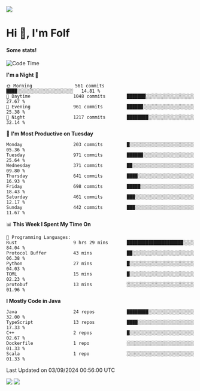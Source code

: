 <img src="https://komarev.com/ghpvc/?username=itsfolf"/>
<h1>Hi 👋, I'm Folf</h1>


#### Some stats!
<!--START_SECTION:waka-->
![Code Time](http://img.shields.io/badge/Code%20Time-2%2C292%20hrs%2012%20mins-blue)

**I'm a Night 🦉** 

```text
🌞 Morning                561 commits         ████░░░░░░░░░░░░░░░░░░░░░   14.81 % 
🌆 Daytime                1048 commits        ███████░░░░░░░░░░░░░░░░░░   27.67 % 
🌃 Evening                961 commits         ██████░░░░░░░░░░░░░░░░░░░   25.38 % 
🌙 Night                  1217 commits        ████████░░░░░░░░░░░░░░░░░   32.14 % 
```
📅 **I'm Most Productive on Tuesday** 

```text
Monday                   203 commits         █░░░░░░░░░░░░░░░░░░░░░░░░   05.36 % 
Tuesday                  971 commits         ██████░░░░░░░░░░░░░░░░░░░   25.64 % 
Wednesday                371 commits         ██░░░░░░░░░░░░░░░░░░░░░░░   09.80 % 
Thursday                 641 commits         ████░░░░░░░░░░░░░░░░░░░░░   16.93 % 
Friday                   698 commits         █████░░░░░░░░░░░░░░░░░░░░   18.43 % 
Saturday                 461 commits         ███░░░░░░░░░░░░░░░░░░░░░░   12.17 % 
Sunday                   442 commits         ███░░░░░░░░░░░░░░░░░░░░░░   11.67 % 
```


📊 **This Week I Spent My Time On** 

```text
💬 Programming Languages: 
Rust                     9 hrs 29 mins       █████████████████████░░░░   84.04 % 
Protocol Buffer          43 mins             ██░░░░░░░░░░░░░░░░░░░░░░░   06.38 % 
Python                   27 mins             █░░░░░░░░░░░░░░░░░░░░░░░░   04.03 % 
TOML                     15 mins             █░░░░░░░░░░░░░░░░░░░░░░░░   02.23 % 
protobuf                 13 mins             ░░░░░░░░░░░░░░░░░░░░░░░░░   01.96 % 
```

**I Mostly Code in Java** 

```text
Java                     24 repos            ████████░░░░░░░░░░░░░░░░░   32.00 % 
TypeScript               13 repos            ████░░░░░░░░░░░░░░░░░░░░░   17.33 % 
C++                      2 repos             █░░░░░░░░░░░░░░░░░░░░░░░░   02.67 % 
Dockerfile               1 repo              ░░░░░░░░░░░░░░░░░░░░░░░░░   01.33 % 
Scala                    1 repo              ░░░░░░░░░░░░░░░░░░░░░░░░░   01.33 % 
```




 Last Updated on 03/09/2024 00:56:00 UTC
<!--END_SECTION:waka-->
<a src="https://discord.com/users/1090088995976925305"><img src="https://lanyard-profile-readme.vercel.app/api/1090088995976925305"/></a></td> 
<img src="https://hit.yhype.me/github/profile?user_id=9268058"/>
